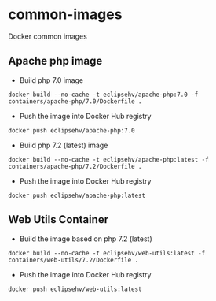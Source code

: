 # common-images
Docker common images

## Apache php image
- Build php 7.0 image
```
docker build --no-cache -t eclipsehv/apache-php:7.0 -f containers/apache-php/7.0/Dockerfile .
```
- Push the image into Docker Hub registry
```
docker push eclipsehv/apache-php:7.0
```

- Build php 7.2 (latest) image
```
docker build --no-cache -t eclipsehv/apache-php:latest -f containers/apache-php/7.2/Dockerfile .
```
- Push the image into Docker Hub registry
```
docker push eclipsehv/apache-php:latest
```

## Web Utils Container
- Build the image based on php 7.2 (latest)
```
docker build --no-cache -t eclipsehv/web-utils:latest -f containers/web-utils/7.2/Dockerfile .
```
- Push the image into Docker Hub registry
```
docker push eclipsehv/web-utils:latest
```